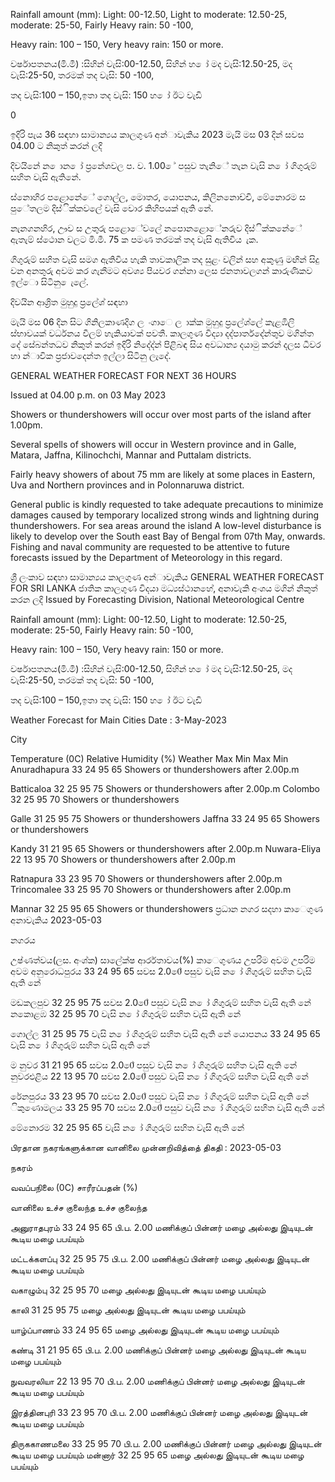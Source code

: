 Rainfall amount (mm): Light: 00-12.50, Light to moderate: 12.50-25, moderate: 25-50, Fairly Heavy rain: 50 -100,

Heavy rain: 100 – 150, Very heavy rain: 150 or more.

වර්ෂාපතනය(මි.මී) :සිහින් වැසි:00-12.50, සිහින් හ ෝ මද වැසි:12.50-25, මද වැසි:25-50, තරමක් තද වැසි: 50 -100,

තද වැසි:100 – 150,ඉතා තද වැසි: 150 හ ෝ ඊට වැඩි

0

ඉදිරි පැය 36 සඳහා සාමාන්‍යය කාලගුණ අන්‍ාවැකිය 2023 මැයි මස 03 දින්‍ සවස 04.00 ට නිකුත් කරන්‍ ලදි

දිවයිනේ න ොන ෝ ප්‍රනේශවල ප. ව. 1.00 ේ පසුව තැනිේ තැන වැසි න ෝ ගිගුරුම් සහිත වැසි ඇතිනේ.

ස්නොහිර පළොනේේ ගොල්ල, මොතර, යොපනය, කිලිනනොච්චි, මේනොරම ස පුේතලම දිස්ික්කවලේ වැසි වොර කිහිපයක් ඇති නේ.

නැනගනහිර, ඌව ස උතුරු පළොේවලේ නපොනළොේනරුව දිස්ික්කනේේ ඇතැම් ස්ථොන වලට මි.මී. 75 ක පමණ තරමක් තද වැසි ඇතිවිය ැක.

ගිගුරුම් සහිත වැසි සමග ඇතිවිය හැකි තාවකාලික තද සුළං වලින් සහ අකුණු මඟින් සිදු වන අනතුරු අවම කර ගැනීමට අවශ්‍ය පියවර ගන්නා ලෙස ජනතාවලගන් කාරුණිකව ඉල්ො සිටිනු ෙැලේ.

දිවයින ආශ්‍රිත මුහුදු ප්‍රලේශ්‍ සඳහා

මැයි මස 06 දින සිට ගිනිලකාණදිග ල ංගාෙ ල ාක්ක මුහුදු ප්‍රලේශ්‍ලේ කැළඹිලි ස්භාවයක් වර්ධනය වීලම් හැකියාවක් පවතී. කාලගුණ විද්‍යා දද්‍පාර්තදේන්තුව මගින්ත දේ සේබන්තධව නිකුත් කරන්‍ ඉදිරි නිදේද්‍න්‍ පිළිබඳ සිය අවධාන්‍ය දයාමු කරන්‍ දලස ධීවර හා න්‍ාවික ප්‍රජාවදෙන්ත ඉල්ලා සිටිනු ලැදේ.

GENERAL WEATHER FORECAST FOR NEXT 36 HOURS

Issued at 04.00 p.m. on 03 May 2023

Showers or thundershowers will occur over most parts of the island after 1.00pm.

Several spells of showers will occur in Western province and in Galle, Matara, Jaffna, Kilinochchi, Mannar and Puttalam districts.

Fairly heavy showers of about 75 mm are likely at some places in Eastern, Uva and Northern provinces and in Polonnaruwa district.

General public is kindly requested to take adequate precautions to minimize damages caused by temporary localized strong winds and lightning during thundershowers. For sea areas around the island A low-level disturbance is likely to develop over the South east Bay of Bengal from 07th May, onwards. Fishing and naval community are requested to be attentive to future forecasts issued by the Department of Meteorology in this regard.

ශ්‍රී ලංකාව සඳහා සාමාන්‍යය කාලගුණ අන්‍ාවැකිය GENERAL WEATHER FORECAST FOR SRI LANKA ජාතික කාලගුණ විදයා මධ්‍යස්ථානහේ, අනාවැකි අංශය මගින් නිකුත් කරන ලදි Issued by Forecasting Division, National Meteorological Centre

Rainfall amount (mm): Light: 00-12.50, Light to moderate: 12.50-25, moderate: 25-50, Fairly Heavy rain: 50 -100,

Heavy rain: 100 – 150, Very heavy rain: 150 or more.

වර්ෂාපතනය(මි.මී) :සිහින් වැසි:00-12.50, සිහින් හ ෝ මද වැසි:12.50-25, මද වැසි:25-50, තරමක් තද වැසි: 50 -100,

තද වැසි:100 – 150,ඉතා තද වැසි: 150 හ ෝ ඊට වැඩි

Weather Forecast for Main Cities Date : 3-May-2023

City

Temperature (0C) Relative Humidity (%) Weather Max Min Max Min Anuradhapura 33 24 95 65 Showers or thundershowers after 2.00p.m

Batticaloa 32 25 95 75 Showers or thundershowers after 2.00p.m Colombo 32 25 95 70 Showers or thundershowers

Galle 31 25 95 75 Showers or thundershowers Jaffna 33 24 95 65 Showers or thundershowers

Kandy 31 21 95 65 Showers or thundershowers after 2.00p.m Nuwara-Eliya 22 13 95 70 Showers or thundershowers after 2.00p.m

Ratnapura 33 23 95 70 Showers or thundershowers after 2.00p.m Trincomalee 33 25 95 70 Showers or thundershowers after 2.00p.m

Mannar 32 25 95 65 Showers or thundershowers ප්‍රධාන නගර සදහා කාෙගුණ අනාවැකිය 2023-05-03

නගරය

උෂ්ණත්වය(ලස. අංශ්‍ක) සාලේක්ෂ ආර්රතාවය(%) කාෙගුණය උපරිම අවම උපරිම අවම අනුරොධපුරය 33 24 95 65 සවස 2.00ේ පසුව වැසි න ෝ ගිගුරුම් සහිත වැසි ඇති නේ

මඩකලපුව 32 25 95 75 සවස 2.00ේ පසුව වැසි න ෝ ගිගුරුම් සහිත වැසි ඇති නේ නකොළඹ 32 25 95 70 වැසි න ෝ ගිගුරුම් සහිත වැසි ඇති නේ

ගොල්ල 31 25 95 75 වැසි න ෝ ගිගුරුම් සහිත වැසි ඇති නේ යොපනය 33 24 95 65 වැසි න ෝ ගිගුරුම් සහිත වැසි ඇති නේ

ම නුවර 31 21 95 65 සවස 2.00ේ පසුව වැසි න ෝ ගිගුරුම් සහිත වැසි ඇති නේ නුවරඑළිය 22 13 95 70 සවස 2.00ේ පසුව වැසි න ෝ ගිගුරුම් සහිත වැසි ඇති නේ

රේනපුරය 33 23 95 70 සවස 2.00ේ පසුව වැසි න ෝ ගිගුරුම් සහිත වැසි ඇති නේ ිකුණොමලය 33 25 95 70 සවස 2.00ේ පසුව වැසි න ෝ ගිගුරුම් සහිත වැසි ඇති නේ

මේනොරම 32 25 95 65 වැසි න ෝ ගිගුරුම් සහිත වැසි ඇති නේ

பிரதான நகரங்களுக்கான வானிலை முன்னறிவித்தை் திகதி : 2023-05-03

நகரம்

வவப்பநிலை (0C) சாரீரப்பதன் (%)

வானிலை உச்ச குலைந்த உச்ச குலைந்த

அனுராதபுரம் 33 24 95 65 பி.ப. 2.00 மணிக்குப் பின்னர் மழை அல்லது இடியுடன் கூடிய மழை பபய்யும்

மட்டக்களப்பு 32 25 95 75 பி.ப. 2.00 மணிக்குப் பின்னர் மழை அல்லது இடியுடன் கூடிய மழை பபய்யும்

வகாழும்பு 32 25 95 70 மழை அல்லது இடியுடன் கூடிய மழை பபய்யும்

காலி 31 25 95 75 மழை அல்லது இடியுடன் கூடிய மழை பபய்யும்

யாழ்ப்பாணம் 33 24 95 65 மழை அல்லது இடியுடன் கூடிய மழை பபய்யும்

கண்டி 31 21 95 65 பி.ப. 2.00 மணிக்குப் பின்னர் மழை அல்லது இடியுடன் கூடிய மழை பபய்யும்

நுவவரலியா 22 13 95 70 பி.ப. 2.00 மணிக்குப் பின்னர் மழை அல்லது இடியுடன் கூடிய மழை பபய்யும்

இரத்தினபுரி 33 23 95 70 பி.ப. 2.00 மணிக்குப் பின்னர் மழை அல்லது இடியுடன் கூடிய மழை பபய்யும்

திருககாணமலை 33 25 95 70 பி.ப. 2.00 மணிக்குப் பின்னர் மழை அல்லது இடியுடன் கூடிய மழை பபய்யும் மன்னார் 32 25 95 65 மழை அல்லது இடியுடன் கூடிய மழை பபய்யும்